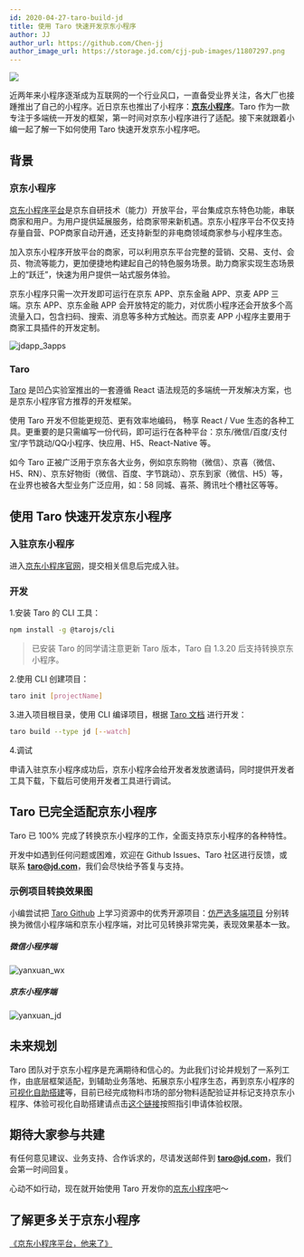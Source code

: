 ```yaml
---
id: 2020-04-27-taro-build-jd
title: 使用 Taro 快速开发京东小程序
author: JJ
author_url: https://github.com/Chen-jj
author_image_url: https://storage.jd.com/cjj-pub-images/11807297.png
---
```


![](https://img20.360buyimg.com/ling/jfs/t1/117964/14/2118/145903/5e9eee0aE8897b3dd/bd435e6161779ad1.png)

近两年来小程序逐渐成为互联网的一个行业风口，一直备受业界关注，各大厂也接踵推出了自己的小程序。近日京东也推出了小程序：[**京东小程序**](https://mp.jd.com/?entrance=taro)。Taro 作为一款专注于多端统一开发的框架，第一时间对京东小程序进行了适配。接下来就跟着小编一起了解一下如何使用 Taro 快速开发京东小程序吧。

<!--truncate-->

## 背景

### 京东小程序

[京东小程序平台](https://mp.jd.com/?entrance=taro)是京东自研技术（能力）开放平台，平台集成京东特色功能，串联商家和用户。为用户提供延展服务，给商家带来新机遇。京东小程序平台不仅支持存量自营、POP商家自动开通，还支持新型的非电商领域商家参与小程序生态。  

加入京东小程序开放平台的商家，可以利用京东平台完整的营销、交易、支付、会员、物流等能力，更加便捷地构建起自己的特色服务场景。助力商家实现生态场景上的“跃迁”，快速为用户提供一站式服务体验。

京东小程序只需一次开发即可运行在京东 APP、京东金融 APP、京麦 APP 三端。京东 APP、京东金融 APP 会开放特定的能力，对优质小程序还会开放多个高流量入口，包含扫码、搜索、消息等多种方式触达。而京麦 APP 小程序主要用于商家工具插件的开发定制。

![jdapp_3apps](http://storage.jd.com/cjj-pub-images/jdapp_3apps.png)

### Taro

[Taro](https://taro.jd.com/) 是凹凸实验室推出的一套遵循 React 语法规范的多端统一开发解决方案，也是京东小程序官方推荐的开发框架。

使用 Taro 开发不但能更规范、更有效率地编码， 畅享 React / Vue 生态的各种工具。更重要的是只需编写一份代码，即可运行在各种平台：京东/微信/百度/支付宝/字节跳动/QQ小程序、快应用、H5、React-Native 等。

如今 Taro 正被广泛用于京东各大业务，例如京东购物（微信）、京喜（微信、H5、RN）、京东好物街（微信、百度、字节跳动）、京东到家（微信、H5）等，在业界也被各大型业务广泛应用，如：58 同城、喜茶、腾讯吐个槽社区等等。

## 使用 Taro 快速开发京东小程序

### 入驻京东小程序

进入[京东小程序官网](https://mp.jd.com/?entrance=taro)，提交相关信息后完成入驻。

### 开发

1.安装 Taro 的 CLI 工具：

```bash
npm install -g @tarojs/cli
```

> 已安装 Taro 的同学请注意更新 Taro 版本，Taro 自 1.3.20 后支持转换京东小程序。

2.使用 CLI 创建项目：

```bash
taro init [projectName]
```

3.进入项目根目录，使用 CLI 编译项目，根据 [Taro 文档](https://taro-docs.jd.com/taro/docs/README.html) 进行开发：

```bash
taro build --type jd [--watch]
```

4.调试

申请入驻京东小程序成功后，京东小程序会给开发者发放邀请码，同时提供开发者工具下载，下载后可使用开发者工具进行调试。

## Taro 已完全适配京东小程序

Taro 已 100% 完成了转换京东小程序的工作，全面支持京东小程序的各种特性。

开发中如遇到任何问题或困难，欢迎在 Github Issues、Taro 社区进行反馈，或联系 **taro@jd.com**，我们会尽快给予答复与支持。

### 示例项目转换效果图

小编尝试把 [Taro Github](https://github.com/NervJS/taro) 上学习资源中的优秀开源项目：[仿严选多端项目](https://github.com/qit-team/taro-yanxuan) 分别转换为微信小程序端和京东小程序端，对比可见转换非常完美，表现效果基本一致。

##### 微信小程序端

![yanxuan_wx](http://storage.jd.com/cjj-pub-images/jdapp_yanxuan_wx_demo.jpg)

##### 京东小程序端

![yanxuan_jd](http://storage.jd.com/cjj-pub-images/jdapp_yanxuan_jd_demo.jpg)

## 未来规划

Taro 团队对于京东小程序是充满期待和信心的。为此我们讨论并规划了一系列工作，由底层框架适配，到辅助业务落地、拓展京东小程序生态，再到京东小程序的[可视化自助搭建](https://ling.jd.com/atom/cms/pc/06599/)等，目前已经完成物料市场的部分物料适配验证并标记支持京东小程序、体验可视化自助搭建请点击[这个链接](https://ling.jd.com/atom/cms/pc/06599/)按照指引申请体验权限。


## 期待大家参与共建

有任何意见建议、业务支持、合作诉求的，尽请发送邮件到 **taro@jd.com**，我们会第一时间回复。

心动不如行动，现在就开始使用 Taro 开发你的[京东小程序](https://mp.jd.com/?entrance=taro)吧～


## 了解更多关于京东小程序

[《京东小程序平台，他来了》](https://taro-club.jd.com/topic/1426/%E4%BA%AC%E4%B8%9C%E5%B0%8F%E7%A8%8B%E5%BA%8F%E5%B9%B3%E5%8F%B0-%E4%BB%96%E6%9D%A5%E4%BA%86)

